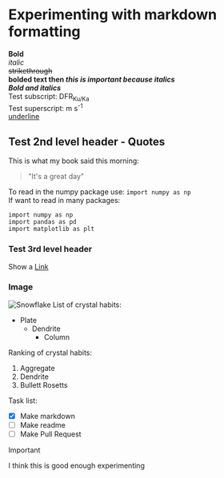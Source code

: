 # Experimenting with markdown formatting
**Bold**  
_italic_  
~~strikethrough~~  
**bolded text then _this is important because italics_**  
***Bold and italics***  
Test subscript: DFR<sub>Ku/Ka</sub>  
Test superscript: m s<sup>-1</sup>  
<ins>underline</ins>  
## Test 2nd level header - Quotes
This is what my book said this morning:

> "It's a great day"

To read in the numpy package use: `import numpy as np`  
If want to read in many packages:
```
import numpy as np
import pandas as pd
import matplotlib as plt
```
### Test 3rd level header
Show a [Link](https://fightingillini.com/sports/womens-swimming-and-diving)
### Image
![Snowflake](https://www.snowcrystals.com/photos/f0105a169Abluemask.jpg)
List of crystal habits:
- Plate
  - Dendrite
    - Column
   
Ranking of crystal habits:
1. Aggregate
2. Dendrite
3. Bullett Rosetts

Task list:
- [x] Make markdown
- [ ] Make readme
- [ ] Make Pull Request

> [!IMPORTANT]
I think this is good enough experimenting

<!-- Just some hidden practice too -->

